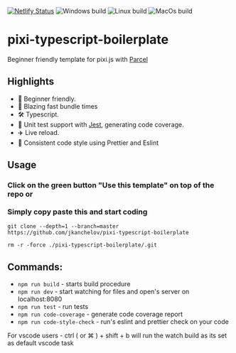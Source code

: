 [![Netlify Status](https://api.netlify.com/api/v1/badges/14e7ef42-5c90-44c8-a7ec-0b6e20c59735/deploy-status)](https://pixi-typescript-boilerplate.netlify.com) ![Windows build](https://github.com/jkanchelov/pixi-typescript-boilerplate/workflows/Windows%20build/badge.svg?branch=master) ![Linux build](https://github.com/jkanchelov/pixi-typescript-boilerplate/workflows/Linux%20build/badge.svg) ![MacOs build](https://github.com/jkanchelov/pixi-typescript-boilerplate/workflows/MacOs%20build/badge.svg)

# pixi-typescript-boilerplate

Beginner friendly template for pixi.js with [Parcel](https://parceljs.org/)

## Highlights

-   🔰 Beginner friendly.
-   🚀 Blazing fast bundle times
-   🛠 Typescript.
-   📝 Unit test support with [Jest](https://jestjs.io/), generating code coverage.
-   ✈️ Live reload.
-   📝 Consistent code style using Prettier and Eslint

## Usage

### Click on the green button "Use this template" on top of the repo or <br> <br> Simply copy paste this and start coding

`git clone --depth=1 --branch=master https://github.com/jkanchelov/pixi-typescript-boilerplate`

`rm -r -force ./pixi-typescript-boilerplate/.git`

## Commands:

-   `npm run build` - starts build procedure
-   `npm run dev` - start watching for files and open's server on localhost:8080
-   `npm run test` - run tests
-   `npm run code-coverage` - generate code coverage report
-   `npm run code-style-check` - run's eslint and prettier check on your code

For vscode users - ctrl ( or ⌘ ) + shift + b will run the watch build as its set as default vscode task
